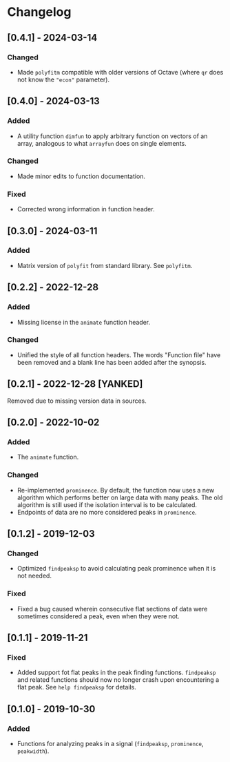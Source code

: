 Changelog
=========

[0.4.1] - 2024-03-14
--------------------
### Changed
- Made `polyfitm` compatible with older versions of Octave
  (where `qr` does not know the `"econ"` parameter).

[0.4.0] - 2024-03-13
--------------------
### Added
- A utility function `dimfun` to apply arbitrary function on vectors
  of an array, analogous to what `arrayfun` does on single elements.

### Changed
- Made minor edits to function documentation.

### Fixed
- Corrected wrong information in function header.

[0.3.0] - 2024-03-11
--------------------
### Added
- Matrix version of `polyfit` from standard library.
  See `polyfitm`.

[0.2.2] - 2022-12-28
--------------------
### Added
- Missing license in the `animate` function header.

### Changed
- Unified the style of all function headers. The words "Function file"
  have been removed and a blank line has been added after the synopsis.

[0.2.1] - 2022-12-28 [YANKED]
-----------------------------
Removed due to missing version data in sources.

[0.2.0] - 2022-10-02
--------------------
### Added
- The `animate` function.

### Changed
- Re-implemented `prominence`. By default, the function now uses a new
  algorithm which performs better on large data with many peaks.
  The old algorithm is still used if the isolation interval is to be
  calculated.
- Endpoints of data are no more considered peaks in `prominence`.

[0.1.2] - 2019-12-03
--------------------
### Changed
- Optimized `findpeaksp` to avoid calculating peak prominence when
  it is not needed.

### Fixed
- Fixed a bug caused wherein consecutive flat sections of data were
  sometimes considered a peak, even when they were not.

[0.1.1] - 2019-11-21
--------------------
### Fixed
- Added support fot flat peaks in the peak finding functions.
  `findpeaksp` and related functions should now no longer crash upon
  encountering a flat peak. See `help findpeaksp` for details.

[0.1.0] - 2019-10-30
--------------------
### Added
- Functions for analyzing peaks in a signal (`findpeaksp`, `prominence`,
  `peakwidth`).
